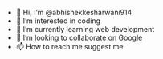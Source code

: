 - 👋 Hi, I’m @abhishekkesharwani914
- 👀 I’m interested in coding
- 🌱 I’m currently learning web development
- 💞️ I’m looking to collaborate on Google
- 📫 How to reach me suggest me

<!---
abhishekkesharwani914/abhishekkesharwani914 is a ✨ special ✨ repository because its `README.md` (this file) appears on your GitHub profile.
You can click the Preview link to take a look at your changes.
--->
